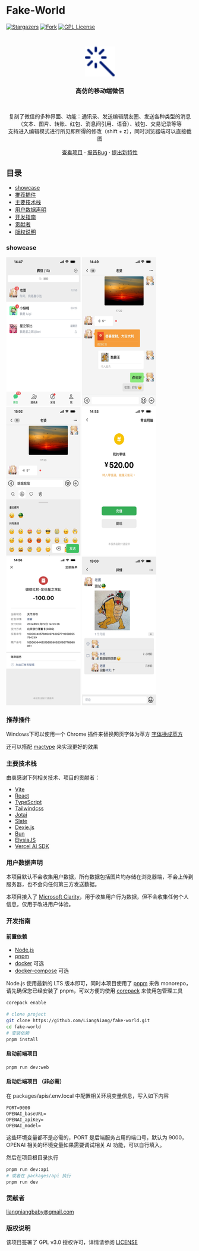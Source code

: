 # Fake-World

<!-- PROJECT SHIELDS -->

[![Stargazers][stars-shield]][stars-url]
[![Fork][forks-shield]][fork-url]
[![GPL License][license-shield]][license-url]

<br />

<p align="center">
  <a href="https://fake-world.devdoll.icu/">
    <img src="showcase/favicon.svg" alt="Logo" width="80" height="80">
  </a>
  <h3 align="center">高仿的移动端微信</h3>
  <br />
  <p align="center">
    复刻了微信的多种界面、功能：通讯录、发送编辑朋友圈、发送各种类型的消息（文本、图片、转账、红包、消息间引用、语音）、钱包、交易记录等等
    <br />
    支持进入编辑模式进行所见即所得的修改（shift + z），同时浏览器端可以直接截图
    <br />
    <br />
    <a href="https://fake-world.devdoll.icu/">查看项目</a>
    ·
    <a href="https://github.com/LiangNiang/fake-world/issues">报告Bug</a>
    ·
    <a href="https://github.com/LiangNiang/fake-world/issues">提出新特性</a>
  </p>
</p>

## 目录

- [showcase](#showcase)
- [推荐插件](#推荐插件)
- [主要技术栈](#主要技术栈)
- [用户数据声明](#用户数据声明)
- [开发指南](#开发指南)
- [贡献者](#贡献者)
- [版权说明](#版权说明)

### showcase

<!-- ![showcase1](assets/case1.png)![showcase2](assets/case2.png) -->
<div style="display:inline-block">
  <img src="showcase/case1.png" alt="showcase1" width="200" height="400">
  <img src="showcase/case2.png" alt="showcase2" width="200" height="400">
  <img src="showcase/case6.png" alt="showcase6" width="200" height="400">
  <img src="showcase/case3.png" alt="showcase3" width="200" height="400">
  <img src="showcase/case4.png" alt="showcase4" width="200" height="400">
  <img src="showcase/case5.png" alt="showcase5" width="200" height="400">
</div>

### 推荐插件

Windows下可以使用一个 Chrome 插件来替换网页字体为苹方 [字体换成苹方](https://chromewebstore.google.com/detail/%E5%AD%97%E4%BD%93%E6%8D%A2%E6%88%90%E8%8B%B9%E6%96%B9/pogfdgfepibcifimpojbacaolamhbjde)

还可以搭配 [mactype](https://github.com/snowie2000/mactype) 来实现更好的效果

### 主要技术栈

由衷感谢下列相关技术、项目的贡献者：

* [Vite](https://vitejs.dev/)
* [React](https://react.dev/)
* [TypeScript](https://www.typescriptlang.org/)
* [Tailwindcss](https://tailwindcss.com/)
* [Jotai](https://jotai.org/)
* [Slate](https://www.slatejs.org/)
* [Dexie.js](https://dexie.org/)
* [Bun](https://bun.sh/)
* [ElysiaJS](https://elysiajs.com/)
* [Vercel AI SDK](https://sdk.vercel.ai/)

### 用户数据声明

本项目默认不会收集用户数据，所有数据包括图片均存储在浏览器端，不会上传到服务器，也不会向任何第三方发送数据。

本项目接入了 [Microsoft Clarity](https://clarity.microsoft.com/)，用于收集用户行为数据，但不会收集任何个人信息，仅用于改进用户体验。

### 开发指南

#### 前置依赖

* [Node.js](https://nodejs.org/en)
* [pnpm](https://pnpm.io/)
* [docker](https://www.docker.com/) 可选
* [docker-compose](https://docs.docker.com/compose/) 可选

Node.js 使用最新的 LTS 版本即可，同时本项目使用了 [pnpm](https://pnpm.io/) 来做 monorepo，请先确保您已经安装了 pnpm，可以方便的使用 [corepack](https://github.com/nodejs/corepack) 来使用包管理工具
```bash
corepack enable
```

```bash
# clone project
git clone https://github.com/LiangNiang/fake-world.git
cd fake-world
# 安装依赖
pnpm install
```

#### 启动前端项目

```bash
pnpm run dev:web

```
#### 启动后端项目 （非必需）

在 packages/apis/.env.local 中配置相关环境变量信息，写入如下内容

```
PORT=9000
OPENAI_baseURL=
OPENAI_apiKey=
OPENAI_model=
```
这些环境变量都不是必需的，PORT 是后端服务占用的端口号，默认为 9000，OPENAI 相关的环境变量如果需要调试相关 AI 功能，可以自行填入。


然后在项目根目录执行
```bash
pnpm run dev:api 
# 或者在 packages/api 执行
pnpm run dev
```

### 贡献者

liangniangbaby@gmail.com

### 版权说明

该项目签署了 GPL v3.0 授权许可，详情请参阅 [LICENSE][license-url]


[stars-shield]: https://img.shields.io/github/stars/LiangNiang/fake-world?style=flat-square
[stars-url]: https://github.com/LiangNiang/fake-world/stargazers
[forks-shield]: https://img.shields.io/github/forks/LiangNiang/fake-world?style=flat-square
[fork-url]: https://github.com/LiangNiang/fake-world/forks
[license-shield]: https://img.shields.io/github/license/LiangNiang/fake-world?style=flat-square
[license-url]: https://github.com/LiangNiang/fake-world/blob/main/LICENSE
